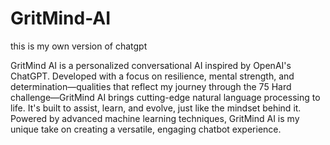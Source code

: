 # GritMind-AI
this is my own version of chatgpt

GritMind AI is a personalized conversational AI inspired by OpenAI's ChatGPT. Developed with a focus on resilience, mental strength, and determination—qualities that reflect my journey through the 75 Hard challenge—GritMind AI brings cutting-edge natural language processing to life. It's built to assist, learn, and evolve, just like the mindset behind it. Powered by advanced machine learning techniques, GritMind AI is my unique take on creating a versatile, engaging chatbot experience.

